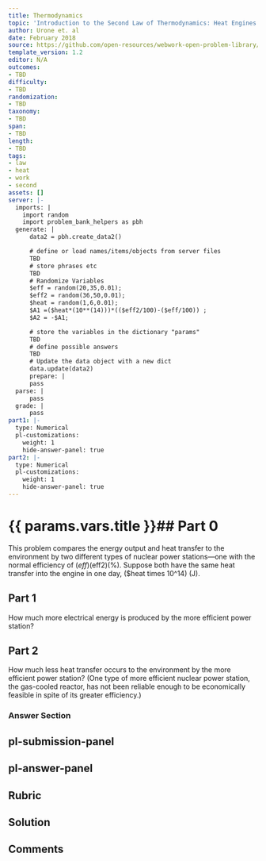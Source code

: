 ```yaml
---
title: Thermodynamics
topic: 'Introduction to the Second Law of Thermodynamics: Heat Engines and Their Efficiency'
author: Urone et. al
date: February 2018
source: https://github.com/open-resources/webwork-open-problem-library/tree/master/Contrib/BrockPhysics/College_Physics_Urone/15.Thermodynamics/Introduction_to_the_Second_Law_of_Thermodynamics_Heat_Engines_and_Their_Efficiency/NU_U17-15-03-008.pg
template_version: 1.2
editor: N/A
outcomes:
- TBD
difficulty:
- TBD
randomization:
- TBD
taxonomy:
- TBD
span:
- TBD
length:
- TBD
tags:
- law
- heat
- work
- second
assets: []
server: |-
  imports: |
    import random
    import problem_bank_helpers as pbh
  generate: |
      data2 = pbh.create_data2()

      # define or load names/items/objects from server files
      TBD
      # store phrases etc
      TBD
      # Randomize Variables
      $eff = random(20,35,0.01);
      $eff2 = random(36,50,0.01);
      $heat = random(1,6,0.01);
      $A1 =($heat*(10**(14)))*(($eff2/100)-($eff/100)) ;
      $A2 = -$A1;

      # store the variables in the dictionary "params"
      TBD
      # define possible answers
      TBD
      # Update the data object with a new dict
      data.update(data2)
      prepare: |
      pass
  parse: |
      pass
  grade: |
      pass
part1: |-
  type: Numerical
  pl-customizations:
    weight: 1
    hide-answer-panel: true
part2: |-
  type: Numerical
  pl-customizations:
    weight: 1
    hide-answer-panel: true
---
```


# {{ params.vars.title }}## Part 0 
This problem compares the energy output and heat transfer to the environment by two different types of nuclear power stations—one with the normal efficiency of ($eff)(%), and another with an improved efficiency of ($eff2)(%). Suppose both have the same heat transfer into the engine in one day, ($heat times 10^14) (J). 
## Part 1 
How much more electrical energy is produced by the more efficient power station? 
## Part 2 
How much less heat transfer occurs to the environment by the more efficient power station? (One type of more efficient nuclear power station, the gas-cooled reactor, has not been reliable enough to be economically feasible in spite of its greater efficiency.) 


### Answer Section 


## pl-submission-panel 


## pl-answer-panel 


## Rubric 


## Solution 


## Comments 



